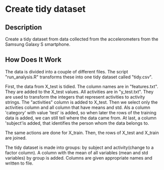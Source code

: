 # Create tidy dataset

## Description
Create a tidy dataset from data collected from the accelerometers from the Samsung Galaxy S smartphone.
## How Does It Work

The data is divided into a couple of different files. The script "run_analysis.R" transforms these into one tidy dataset called "tidy.csv".

First, the data from X_test is tidied. The column names are in "features.txt". They are added to the X_test values.
All activities are in "y_test.txt". They are used to transform the integers that represent activities to activity strings. The "activities"
column is added to X_test. Then we select only the activities column and all column that have means and std. Als a column 'category' with value 'test'
is added, so when later the rows of the training data is added, we can still tell where the data came from. At last, a column 'subject'is added, that identifies the person
whom the data belongs to.

The same actions are done for X_train. Then, the rows of X_test and X_train are joined. 

The tidy dataset is made into groups: by subject and activity(change to a factor column). A column with the mean of all variables (mean and std variables) by group is added.
Columns are given appropriate names and written to file.
